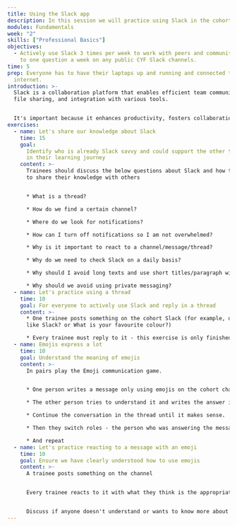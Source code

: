 ```yaml
---
title: Using the Slack app
description: In this session we will practice using Slack in the cohort.
modules: Fundamentals
week: "2"
skills: ["Professional Basics"]
objectives:
  - Actively use Slack 3 times per week to work with peers and community + Reply
    to one question a week on any public CYF Slack channels.
time: 5
prep: Everyone has to have their laptops up and running and connected to the
  internet.
introduction: >-
  Slack is a collaboration platform that enables efficient team communication,
  file sharing, and integration with various tools. 


  It's important because it enhances productivity, fosters collaboration, and centralises communication for remote and distributed teams.
exercises:
  - name: Let's share our knowledge about Slack
    time: 15
    goal:
      Identify who is already Slack savvy and could support the other trainees
      in their learning journey
    content: >-
      Trainees should discuss the below questions about Slack and how to use it,
      to share their knowledge with others


      * What is a thread? 

      * How do we find a certain channel? 

      * Where do we look for notifications?

      * How can I turn off notifications so I am not overwhelmed?

      * Why is it important to react to a channel/message/thread?

      * Why do we need to check Slack on a daily basis?

      * Why should I avoid long texts and use short titles/paragraph with details in thread? 

      * Why should we avoid using private messaging?
  - name: Let's practice using a thread
    time: 10
    goal: For everyone to actively use Slack and reply in a thread
    content: >-
      * O﻿ne trainee posts something on the cohort Slack (for example, do you
      like Slack? or What is your favourite colour?)

      * Every trainee must reply to it - this exercise is only finished if we have the same number of replies as the number of trainees in the class!
  - name: Emojis express a lot
    time: 10
    goal: Understand the meaning of emojis
    content: >-
      In pairs play the Emoji communication game. 


      * One person writes a message only using emojis on the cohort channel and tags their pair

      * The other person tries to understand it and writes the answer in the thread

      * Continue the conversation in the thread until it makes sense.

      * Then they switch roles - the person who was answering the message writes a new message on that thread and tags their pair

      * And repeat
  - name: Let's practice reacting to a message with an emoji
    time: 10
    goal: Ensure we have clearly understood how to use emojis
    content: >-
      A trainee posts something on the channel


      E﻿very trainee reacts to it with what they think is the appropriate emoji.


      Discuss if anyone doesn't understand or wants to know more about a specific emoji that was used.
---
```

